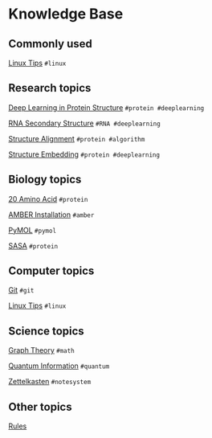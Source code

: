 # Knowledge Base

## Commonly used

[Linux Tips](linux_tips.md) `#linux` 

## Research topics

[Deep Learning in Protein Structure](deep_learning_in_protein_structure.md) `#protein #deeplearning`

[RNA Secondary Structure](rna_secondary_structure.md) `#RNA #deeplearning`

[Structure Alignment](structure_alignment.md) `#protein #algorithm`

[Structure Embedding](structure_embedding.md) `#protein #deeplearning`



## Biology topics

[20 Amino Acid](20_amino_acid.md) `#protein`

[AMBER Installation](amber_installation.md) `#amber`

[PyMOL](pymol.md) `#pymol`

[SASA](sasa.md) `#protein`

## Computer topics

[Git](git.md) `#git`

[Linux Tips](linux_tips.md) `#linux` 



## Science topics

[Graph Theory](graph_theory.md) `#math`

[Quantum Information](quantum_information.md) `#quantum`

[Zettelkasten](zettelkasten.md) `#notesystem`



## Other topics

[Rules](rules.md)